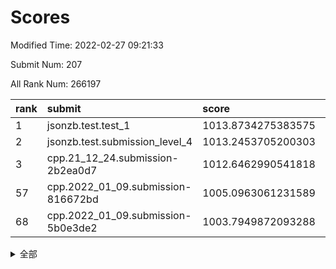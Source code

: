 # Scores

Modified Time: 2022-02-27 09:21:33

Submit Num: 207

All Rank Num: 266197

| rank |               submit               |       score        |       sigma        | pk_num |
| :--- | :--------------------------------- | :----------------- | :----------------- | :----- |
| 1    | jsonzb.test.test_1                 | 1013.8734275383575 | 0.8173736408813811 | 5142   |
| 2    | jsonzb.test.submission_level_4     | 1013.2453705200303 | 0.8137233481538072 | 5138   |
| 3    | cpp.21_12_24.submission-2b2ea0d7   | 1012.6462990541818 | 0.7998343211877545 | 5145   |
| 57   | cpp.2022_01_09.submission-816672bd | 1005.0963061231589 | 0.717226619016502  | 5144   |
| 68   | cpp.2022_01_09.submission-5b0e3de2 | 1003.7949872093288 | 0.7072573881314801 | 5141   |


<details>
<summary>全部</summary>

| rank |                 submit                 |       score        |       sigma        | pk_num |
| :--- | :------------------------------------- | :----------------- | :----------------- | :----- |
| 1    | jsonzb.test.test_1                     | 1013.8734275383575 | 0.8173736408813811 | 5142   |
| 2    | jsonzb.test.submission_level_4         | 1013.2453705200303 | 0.8137233481538072 | 5138   |
| 3    | cpp.21_12_24.submission-2b2ea0d7       | 1012.6462990541818 | 0.7998343211877545 | 5145   |
| 4    | gobigger.level_3.submission_level_3_44 | 1011.8476318451884 | 0.7764335852200352 | 5148   |
| 5    | gobigger.level_3.submission_level_3_19 | 1011.840979888955  | 0.7774235381556209 | 5145   |
| 6    | gobigger.level_3.submission_level_3_4  | 1011.3371532159273 | 0.7682987055995236 | 5144   |
| 7    | gobigger.level_3.submission_level_3_21 | 1011.136286924632  | 0.764439886184495  | 5141   |
| 8    | gobigger.level_3.submission_level_3_38 | 1011.1245849309524 | 0.7749932948352376 | 5141   |
| 9    | gobigger.level_3.submission_level_3_25 | 1010.9339971098799 | 0.7891386200836406 | 5141   |
| 10   | gobigger.level_3.submission_level_3_22 | 1010.8643133891086 | 0.7884370000321248 | 5140   |
| 11   | gobigger.level_3.submission_level_3_36 | 1010.7686101907032 | 0.7514219751362831 | 5141   |
| 12   | gobigger.level_3.submission_level_3_34 | 1010.6635312503608 | 0.7705626609201066 | 5143   |
| 13   | gobigger.level_3.submission_level_3_5  | 1010.5920805116348 | 0.7751720089173338 | 5141   |
| 14   | gobigger.level_3.submission_level_3_45 | 1010.5257593932262 | 0.7559051828580344 | 5144   |
| 15   | gobigger.level_3.submission_level_3_35 | 1010.5187369324616 | 0.7894043967433946 | 5148   |
| 16   | gobigger.level_3.submission_level_3_18 | 1010.3492080215956 | 0.7387394927337569 | 5144   |
| 17   | gobigger.level_3.submission_level_3_17 | 1010.3132731699319 | 0.7478902438881241 | 5146   |
| 18   | gobigger.level_3.submission_level_3_28 | 1010.3125295893681 | 0.7576979988857548 | 5145   |
| 19   | gobigger.level_3.submission_level_3_37 | 1010.272912329291  | 0.7477538034424289 | 5144   |
| 20   | gobigger.level_3.submission_level_3_15 | 1010.2642756666309 | 0.7689445092138233 | 5147   |
| 21   | gobigger.level_3.submission_level_3_46 | 1010.2328124482431 | 0.8011174159991526 | 5145   |
| 22   | gobigger.level_3.submission_level_3_41 | 1010.1733948443148 | 0.7644292189316158 | 5141   |
| 23   | gobigger.level_3.submission_level_3_2  | 1010.1319524789957 | 0.7726947746311457 | 5145   |
| 24   | gobigger.level_3.submission_level_3_1  | 1010.0940559786909 | 0.7470255259205099 | 5142   |
| 25   | gobigger.level_3.submission_level_3_7  | 1010.0287788703976 | 0.7533016317612723 | 5142   |
| 26   | gobigger.level_3.submission_level_3_23 | 1010.0275247102707 | 0.7354626537962856 | 5144   |
| 27   | gobigger.level_3.submission_level_3_8  | 1009.9856383193529 | 0.7637610820529013 | 5140   |
| 28   | gobigger.level_3.submission_level_3_33 | 1009.9573209739568 | 0.7441348695921677 | 5145   |
| 29   | gobigger.level_3.submission_level_3_24 | 1009.9468939226979 | 0.7522146519582639 | 5146   |
| 30   | gobigger.level_3.submission_level_3_6  | 1009.9187546068928 | 0.7592667697319593 | 5141   |
| 31   | gobigger.level_3.submission_level_3_32 | 1009.9045199658389 | 0.7546882601705793 | 5147   |
| 32   | gobigger.level_3.submission_level_3_39 | 1009.882216291132  | 0.7585780180949676 | 5143   |
| 33   | gobigger.level_3.submission_level_3_27 | 1009.8458662208957 | 0.7628369811287252 | 5140   |
| 34   | gobigger.level_3.submission_level_3_43 | 1009.8141062664481 | 0.7458082548015027 | 5141   |
| 35   | gobigger.level_3.submission_level_3_12 | 1009.7625960956933 | 0.7544638601681916 | 5147   |
| 36   | gobigger.level_3.submission_level_3_0  | 1009.7102044484536 | 0.7560734528798279 | 5137   |
| 37   | gobigger.level_3.submission_level_3_13 | 1009.7075587922584 | 0.7571393462160109 | 5144   |
| 38   | gobigger.level_3.submission_level_3_42 | 1009.6951678600384 | 0.740244892180174  | 5142   |
| 39   | gobigger.level_3.submission_level_3_10 | 1009.6543860358463 | 0.7607941554372605 | 5143   |
| 40   | gobigger.level_3.submission_level_3_48 | 1009.5354079916447 | 0.755150055031294  | 5149   |
| 41   | gobigger.level_3.submission_level_3_9  | 1009.4922218288234 | 0.7489517321209427 | 5150   |
| 42   | gobigger.level_3.submission_level_3_31 | 1009.4732926608823 | 0.7386383457431075 | 5146   |
| 43   | gobigger.level_3.submission_level_3_29 | 1009.4369385500704 | 0.7726157843323399 | 5143   |
| 44   | gobigger.level_3.submission_level_3_16 | 1009.2636041470106 | 0.7476082294733639 | 5143   |
| 45   | gobigger.level_3.submission_level_3_26 | 1009.225079035326  | 0.7554880960605121 | 5146   |
| 46   | gobigger.level_3.submission_level_3_14 | 1009.1809327778973 | 0.7349340410316662 | 5143   |
| 47   | gobigger.level_3.submission_level_3_20 | 1009.116691115099  | 0.7566469132254899 | 5149   |
| 48   | gobigger.level_3.submission_level_3_3  | 1009.0194285047197 | 0.7394773578869652 | 5141   |
| 49   | gobigger.level_3.submission_level_3_30 | 1008.6979809460609 | 0.7374774476796178 | 5144   |
| 50   | gobigger.level_3.submission_level_3_47 | 1008.6418815278198 | 0.7308601810729574 | 5143   |
| 51   | gobigger.level_3.submission_level_3_40 | 1008.5296959874111 | 0.7510939482401208 | 5147   |
| 52   | gobigger.level_3.submission_level_3_49 | 1008.4430922361264 | 0.7484769822376661 | 5143   |
| 53   | gobigger.level_3.submission_level_3_11 | 1007.8907949616674 | 0.7536738588768559 | 5144   |
| 54   | gobigger.level_1.submission_level_1_1  | 1005.5904730815483 | 0.7167519634815922 | 5144   |
| 55   | gobigger.level_1.submission_level_1_5  | 1005.3338350586914 | 0.7223295939915115 | 5143   |
| 56   | gobigger.level_1.submission_level_1_6  | 1005.1028441732291 | 0.7221707173324412 | 5149   |
| 57   | cpp.2022_01_09.submission-816672bd     | 1005.0963061231589 | 0.717226619016502  | 5144   |
| 58   | gobigger.level_1.submission_level_1_42 | 1004.4518848345687 | 0.7262872447442175 | 5138   |
| 59   | gobigger.level_1.submission_level_1_16 | 1004.3038525347766 | 0.7203256807906737 | 5151   |
| 60   | gobigger.level_1.submission_level_1_32 | 1004.1747677318448 | 0.7312395884976445 | 5145   |
| 61   | gobigger.level_1.submission_level_1_13 | 1004.1499976457278 | 0.7208223094722405 | 5142   |
| 62   | gobigger.level_1.submission_level_1_34 | 1004.1358328405619 | 0.7243096435439694 | 5147   |
| 63   | gobigger.level_1.submission_level_1_47 | 1004.1355976800961 | 0.7241734517814669 | 5140   |
| 64   | gobigger.level_1.submission_level_1_14 | 1004.1264297722373 | 0.7136299364676131 | 5140   |
| 65   | gobigger.level_1.submission_level_1_0  | 1004.1168636908503 | 0.7128412914994366 | 5146   |
| 66   | gobigger.level_1.submission_level_1_29 | 1003.8303930858324 | 0.7168621030846014 | 5149   |
| 67   | gobigger.level_1.submission_level_1_40 | 1003.829782808922  | 0.7230250200382814 | 5146   |
| 68   | cpp.2022_01_09.submission-5b0e3de2     | 1003.7949872093288 | 0.7072573881314801 | 5141   |
| 69   | gobigger.level_1.submission_level_1_48 | 1003.7485774213122 | 0.7192653267596497 | 5140   |
| 70   | gobigger.level_1.submission_level_1_37 | 1003.6747402374266 | 0.714019309741428  | 5146   |
| 71   | gobigger.level_1.submission_level_1_38 | 1003.6001487903317 | 0.7195445767156733 | 5145   |
| 72   | gobigger.level_1.submission_level_1_17 | 1003.5917573500341 | 0.7296533812206994 | 5145   |
| 73   | gobigger.level_1.submission_level_1_21 | 1003.5840618609593 | 0.7212352082798815 | 5142   |
| 74   | gobigger.level_1.submission_level_1_2  | 1003.5411055707987 | 0.719536809134372  | 5141   |
| 75   | gobigger.level_1.submission_level_1_22 | 1003.455083748073  | 0.7061813964526286 | 5143   |
| 76   | gobigger.level_1.submission_level_1_19 | 1003.4157208991145 | 0.713815717667541  | 5145   |
| 77   | gobigger.level_1.submission_level_1_36 | 1003.3976518495854 | 0.7183062575379865 | 5142   |
| 78   | gobigger.level_1.submission_level_1_46 | 1003.3386220659227 | 0.7237561490122209 | 5139   |
| 79   | gobigger.level_1.submission_level_1_4  | 1003.3111709381637 | 0.7177149389733198 | 5145   |
| 80   | gobigger.level_1.submission_level_1_7  | 1003.2407039330075 | 0.7104500622712763 | 5147   |
| 81   | gobigger.level_1.submission_level_1_23 | 1003.2304695013455 | 0.7121455355828414 | 5144   |
| 82   | gobigger.level_1.submission_level_1_12 | 1003.2181014699314 | 0.7162241757724124 | 5148   |
| 83   | gobigger.level_1.submission_level_1_39 | 1003.1847224074031 | 0.7129998224988764 | 5145   |
| 84   | gobigger.level_1.submission_level_1_43 | 1003.077531190393  | 0.7190987812092468 | 5145   |
| 85   | gobigger.level_1.submission_level_1_41 | 1003.0532564038165 | 0.712738074403219  | 5143   |
| 86   | gobigger.level_1.submission_level_1_9  | 1002.9885632341291 | 0.7152058014561599 | 5144   |
| 87   | gobigger.level_1.submission_level_1_44 | 1002.9279414609967 | 0.7242413621186509 | 5146   |
| 88   | gobigger.level_1.submission_level_1_8  | 1002.907584716799  | 0.7052367575159334 | 5142   |
| 89   | gobigger.level_1.submission_level_1_25 | 1002.8428584646833 | 0.7244672947068155 | 5148   |
| 90   | gobigger.level_1.submission_level_1_3  | 1002.8408440844281 | 0.7172112912869135 | 5147   |
| 91   | gobigger.level_1.submission_level_1_20 | 1002.808861795523  | 0.7151092161623929 | 5141   |
| 92   | gobigger.level_1.submission_level_1_33 | 1002.75104481397   | 0.7045186944285777 | 5146   |
| 93   | gobigger.level_1.submission_level_1_31 | 1002.7428163795661 | 0.7192510323197702 | 5147   |
| 94   | gobigger.level_1.submission_level_1_49 | 1002.6486229295633 | 0.714316215854641  | 5138   |
| 95   | gobigger.level_1.submission_level_1_35 | 1002.6219578774602 | 0.7188824732185503 | 5147   |
| 96   | gobigger.level_1.submission_level_1_18 | 1002.6018122602788 | 0.7029695980780788 | 5150   |
| 97   | gobigger.level_1.submission_level_1_26 | 1002.5813157931362 | 0.7157917956430045 | 5146   |
| 98   | gobigger.level_1.submission_level_1_11 | 1002.4594334458377 | 0.7123115467536918 | 5145   |
| 99   | gobigger.level_1.submission_level_1_30 | 1002.3816588613251 | 0.709211819675335  | 5140   |
| 100  | gobigger.level_1.submission_level_1_24 | 1002.3744852907096 | 0.7062413693481385 | 5144   |
| 101  | gobigger.level_1.submission_level_1_10 | 1002.2804186019341 | 0.7166521407437879 | 5149   |
| 102  | gobigger.level_1.submission_level_1_28 | 1002.2540835517519 | 0.7107430008827522 | 5142   |
| 103  | gobigger.level_1.submission_level_1_27 | 1002.1221495874814 | 0.7125485075243292 | 5148   |
| 104  | gobigger.level_1.submission_level_1_45 | 1002.0414192518233 | 0.7085809628446498 | 5147   |
| 105  | gobigger.level_1.submission_level_1_15 | 1001.2419422881962 | 0.7131233104568679 | 5143   |
| 106  | gobigger.random.submission_random_28   | 997.1147666737887  | 0.7085323004047887 | 5146   |
| 107  | gobigger.random.submission_random_0    | 997.0843129182888  | 0.7029624479641983 | 5140   |
| 108  | gobigger.random.submission_random_17   | 997.0526169436807  | 0.706397564950502  | 5143   |
| 109  | gobigger.random.submission_random_36   | 996.9850563837444  | 0.7126422404885254 | 5139   |
| 110  | gobigger.random.submission_random_38   | 996.5480169949809  | 0.7050255590724781 | 5144   |
| 111  | gobigger.random.submission_random_15   | 996.5426374355945  | 0.7074015532772474 | 5142   |
| 112  | gobigger.random.submission_random_35   | 996.523195092933   | 0.7016603532937994 | 5148   |
| 113  | gobigger.random.submission_random_34   | 996.5210753616722  | 0.7027256620056883 | 5144   |
| 114  | gobigger.random.submission_random_47   | 996.4910394614878  | 0.691962893599471  | 5148   |
| 115  | gobigger.random.submission_random_22   | 996.4841164993765  | 0.7153259901770243 | 5143   |
| 116  | gobigger.random.submission_random_26   | 996.4222932419458  | 0.7081532417859467 | 5146   |
| 117  | gobigger.random.submission_random_23   | 996.4197877720101  | 0.7186009975977559 | 5145   |
| 118  | gobigger.random.submission_random_32   | 996.4148371134163  | 0.7308115918107188 | 5148   |
| 119  | gobigger.random.submission_random_4    | 996.39048770485    | 0.7001678272907119 | 5144   |
| 120  | gobigger.random.submission_random_10   | 996.2910161904231  | 0.7129848745172793 | 5146   |
| 121  | gobigger.random.submission_random_14   | 996.2664980945345  | 0.7092403653108135 | 5146   |
| 122  | gobigger.random.submission_random_7    | 996.234574233503   | 0.7048268901223749 | 5137   |
| 123  | gobigger.random.submission_random_49   | 996.2317005559843  | 0.7035469907385814 | 5144   |
| 124  | gobigger.random.submission_random_37   | 996.1092557398958  | 0.6994031033155237 | 5148   |
| 125  | gobigger.random.submission_random_48   | 996.0226200610147  | 0.7042134446037888 | 5142   |
| 126  | gobigger.random.submission_random_9    | 995.8956091156289  | 0.7018627826220102 | 5142   |
| 127  | gobigger.random.submission_random_3    | 995.8762785650032  | 0.7063739050947263 | 5140   |
| 128  | gobigger.random.submission_random_27   | 995.8495098247138  | 0.7079188888965032 | 5147   |
| 129  | gobigger.random.submission_random_29   | 995.8184271282539  | 0.709045684817575  | 5141   |
| 130  | gobigger.random.submission_random_12   | 995.7752555166135  | 0.7180803370445942 | 5143   |
| 131  | gobigger.random.submission_random_18   | 995.7719321385429  | 0.7136045981214026 | 5143   |
| 132  | gobigger.random.submission_random_45   | 995.7491694097441  | 0.7151275286749846 | 5142   |
| 133  | gobigger.random.submission_random_2    | 995.7392355989402  | 0.7205842143028586 | 5144   |
| 134  | gobigger.random.submission_random_20   | 995.735123561883   | 0.7114656155530896 | 5145   |
| 135  | gobigger.random.submission_random_6    | 995.6733535785363  | 0.7081622100010986 | 5148   |
| 136  | gobigger.random.submission_random_46   | 995.6733427537642  | 0.7132423266020892 | 5149   |
| 137  | gobigger.random.submission_random_5    | 995.6091752542613  | 0.7147623365492216 | 5143   |
| 138  | gobigger.random.submission_random_16   | 995.5995222334083  | 0.715564633079397  | 5144   |
| 139  | gobigger.random.submission_random_19   | 995.5271717368219  | 0.7111332399638793 | 5141   |
| 140  | gobigger.random.submission_random_13   | 995.483299766555   | 0.7196236938466316 | 5145   |
| 141  | gobigger.random.submission_random_30   | 995.4027498545621  | 0.7090592091977943 | 5143   |
| 142  | gobigger.random.submission_random_24   | 995.3477632470588  | 0.715938711736162  | 5144   |
| 143  | gobigger.random.submission_random_43   | 995.3336377128587  | 0.7238072792261346 | 5142   |
| 144  | gobigger.random.submission_random_33   | 995.3116516798448  | 0.7299817940091715 | 5142   |
| 145  | gobigger.random.submission_random_42   | 995.306567413238   | 0.7149601324507784 | 5141   |
| 146  | gobigger.random.submission_random_41   | 995.2389646521451  | 0.7242296296295699 | 5144   |
| 147  | gobigger.random.submission_random_44   | 995.1900662410285  | 0.7137688293385637 | 5142   |
| 148  | gobigger.random.submission_random_1    | 995.1066289367654  | 0.7166870046056706 | 5147   |
| 149  | gobigger.random.submission_random_21   | 995.0638689247735  | 0.7091176284593297 | 5141   |
| 150  | gobigger.random.submission_random_40   | 995.0535668371666  | 0.7200880383307353 | 5144   |
| 151  | gobigger.random.submission_random_11   | 995.0367222832597  | 0.6998679423291186 | 5144   |
| 152  | gobigger.random.submission_random_31   | 994.9075909209168  | 0.6979233702002913 | 5144   |
| 153  | gobigger.random.submission_random_25   | 994.8674346325979  | 0.7219156051401996 | 5144   |
| 154  | gobigger.random.submission_random_39   | 994.6837222278967  | 0.7205727913380378 | 5142   |
| 155  | gobigger.random.submission_random_8    | 994.6736001147838  | 0.7259543831846849 | 5139   |
| 156  | gobigger.level_2.submission_level_2_39 | 994.2774086136251  | 0.7512090940257167 | 5147   |
| 157  | gobigger.level_2.submission_level_2_42 | 994.1153722778384  | 0.7548911227825835 | 5142   |
| 158  | gobigger.level_2.submission_level_2_19 | 993.656066860307   | 0.7311454122926712 | 5143   |
| 159  | gobigger.level_2.submission_level_2_30 | 993.5223579361341  | 0.7236006755993905 | 5141   |
| 160  | gobigger.level_2.submission_level_2_1  | 993.4201258184335  | 0.7312945791160494 | 5145   |
| 161  | gobigger.level_2.submission_level_2_12 | 993.4010016627508  | 0.7347126842091701 | 5146   |
| 162  | gobigger.level_2.submission_level_2_37 | 993.3149133694388  | 0.7360811016129303 | 5145   |
| 163  | gobigger.level_2.submission_level_2_46 | 993.299425364714   | 0.7321254231310783 | 5146   |
| 164  | gobigger.level_2.submission_level_2_15 | 993.2874222349872  | 0.7411104521907169 | 5140   |
| 165  | gobigger.level_2.submission_level_2_13 | 993.1543063481299  | 0.7297303376765338 | 5143   |
| 166  | gobigger.level_2.submission_level_2_32 | 992.9363284305498  | 0.727956674988154  | 5145   |
| 167  | gobigger.level_2.submission_level_2_43 | 992.9180300851451  | 0.7445689098091659 | 5144   |
| 168  | gobigger.level_2.submission_level_2_45 | 992.9030417149519  | 0.7356557126597795 | 5145   |
| 169  | gobigger.level_2.submission_level_2_34 | 992.7002664100277  | 0.752377167966182  | 5138   |
| 170  | gobigger.level_2.submission_level_2_4  | 992.6801248440993  | 0.7333475289535758 | 5144   |
| 171  | gobigger.level_2.submission_level_2_23 | 992.6367681745969  | 0.7539905602012054 | 5142   |
| 172  | gobigger.level_2.submission_level_2_48 | 992.6183933104576  | 0.7500341442994319 | 5149   |
| 173  | gobigger.level_2.submission_level_2_20 | 992.5383955411712  | 0.7448500674849019 | 5148   |
| 174  | gobigger.level_2.submission_level_2_28 | 992.5334491375539  | 0.744047008004263  | 5140   |
| 175  | gobigger.level_2.submission_level_2_29 | 992.5036733578237  | 0.7447171872269184 | 5139   |
| 176  | gobigger.level_2.submission_level_2_0  | 992.4176468581836  | 0.7276915622997897 | 5146   |
| 177  | gobigger.level_2.submission_level_2_40 | 992.3554505482998  | 0.7251389216974884 | 5145   |
| 178  | gobigger.level_2.submission_level_2_44 | 992.3024824143417  | 0.7281222171454208 | 5140   |
| 179  | gobigger.level_2.submission_level_2_41 | 992.2944539105462  | 0.7527240032309934 | 5146   |
| 180  | gobigger.level_2.submission_level_2_3  | 992.280949212924   | 0.7417448921356842 | 5146   |
| 181  | gobigger.level_2.submission_level_2_24 | 992.2587068575403  | 0.7389356631493403 | 5146   |
| 182  | gobigger.level_2.submission_level_2_36 | 992.2496566952879  | 0.7649440285728576 | 5146   |
| 183  | gobigger.level_2.submission_level_2_21 | 992.1375575150743  | 0.7315311050366007 | 5143   |
| 184  | gobigger.level_2.submission_level_2_9  | 992.0420871223805  | 0.7598742815005762 | 5145   |
| 185  | gobigger.level_2.submission_level_2_2  | 991.8311820924954  | 0.741333713629771  | 5148   |
| 186  | gobigger.level_2.submission_level_2_5  | 991.6830554290036  | 0.7489238005887827 | 5144   |
| 187  | gobigger.level_2.submission_level_2_26 | 991.5789022204843  | 0.7587653737966167 | 5141   |
| 188  | gobigger.level_2.submission_level_2_38 | 991.5421554431231  | 0.7545347942293461 | 5144   |
| 189  | gobigger.level_2.submission_level_2_35 | 991.5287235350421  | 0.736059258558567  | 5144   |
| 190  | gobigger.level_2.submission_level_2_11 | 991.5138341716257  | 0.7398885682382246 | 5146   |
| 191  | gobigger.level_2.submission_level_2_18 | 991.5049419366427  | 0.7495295338533803 | 5145   |
| 192  | gobigger.level_2.submission_level_2_7  | 991.4639266026632  | 0.7418739948866092 | 5147   |
| 193  | gobigger.level_2.submission_level_2_14 | 991.4114309958989  | 0.7380692070290651 | 5149   |
| 194  | gobigger.level_2.submission_level_2_27 | 991.4077919755482  | 0.740291559929469  | 5144   |
| 195  | gobigger.level_2.submission_level_2_17 | 991.3164648093218  | 0.7465295436475052 | 5145   |
| 196  | gobigger.level_2.submission_level_2_8  | 991.2602223798017  | 0.770790370458819  | 5146   |
| 197  | gobigger.level_2.submission_level_2_10 | 991.2324774014218  | 0.7401925090630316 | 5143   |
| 198  | gobigger.level_2.submission_level_2_6  | 991.2057453239307  | 0.762507983273526  | 5146   |
| 199  | gobigger.level_2.submission_level_2_25 | 991.1830339861278  | 0.7407220705480856 | 5146   |
| 200  | gobigger.level_2.submission_level_2_31 | 991.0970707840241  | 0.7563724675051864 | 5145   |
| 201  | gobigger.level_2.submission_level_2_33 | 990.9121662726848  | 0.7475907611330644 | 5139   |
| 202  | gobigger.level_2.submission_level_2_22 | 990.8281169081367  | 0.7438453019976293 | 5139   |
| 203  | gobigger.level_2.submission_level_2_16 | 990.8193137099507  | 0.7631741412101407 | 5141   |
| 204  | gobigger.level_2.submission_level_2_49 | 990.689915454429   | 0.7484602897585955 | 5139   |
| 205  | gobigger.level_2.submission_level_2_47 | 990.4625284448476  | 0.781350633337823  | 5136   |
| 206  | gobigger.none.submission_none_0        | 978.1337246497336  | 1.291885222174738  | 5147   |
| 207  | gobigger.none.submission_none_1        | 976.1481084609552  | 1.4737459611111716 | 5145   |

</details>